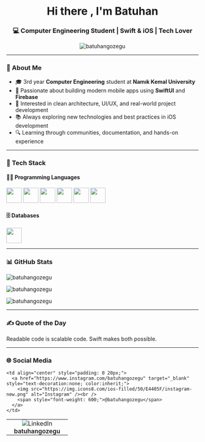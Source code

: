 <!-- Profil README -->

<h1 align="center">Hi there , I'm Batuhan</h1>
<h3 align="center">💻 Computer Engineering Student | Swift & iOS | Tech Lover</h3>

<p align="center">
  <img src="https://komarev.com/ghpvc/?username=batuhangozegu&label=Profile%20views&color=0e75b6&style=flat" alt="batuhangozegu" />
</p>

---

### 🚀 About Me

- 🎓 3rd year **Computer Engineering** student at **Namık Kemal University**
- 🍏 Passionate about building modern mobile apps using **SwiftUI** and **Firebase**
- 🧠 Interested in clean architecture, UI/UX, and real-world project development
- 📚 Always exploring new technologies and best practices in iOS development
- 🔍 Learning through communities, documentation, and hands-on experience

---

### 🧰 Tech Stack

#### 👨‍💻 Programming Languages

<p align="left">
  <img src="https://cdn.jsdelivr.net/gh/devicons/devicon/icons/javascript/javascript-original.svg" width="40" height="40"/>
  <img src="https://cdn.jsdelivr.net/gh/devicons/devicon/icons/swift/swift-original.svg" width="40" height="40"/>
  <img src="https://cdn.jsdelivr.net/gh/devicons/devicon/icons/python/python-original.svg" width="40" height="40"/>
  <img src="https://cdn.jsdelivr.net/gh/devicons/devicon/icons/csharp/csharp-original.svg" width="40" height="40"/>
  <img src="https://cdn.jsdelivr.net/gh/devicons/devicon/icons/html5/html5-original.svg" width="40" height="40"/>
  <img src="https://cdn.jsdelivr.net/gh/devicons/devicon/icons/css3/css3-original.svg" width="40" height="40"/>
</p>

#### 🗄️ Databases

<p align="left">
  <img src="https://cdn.jsdelivr.net/gh/devicons/devicon/icons/firebase/firebase-plain.svg" width="40" height="40"/>
</p>

---

### 📊 GitHub Stats

<p align="left">
  <img src="https://github-readme-stats.vercel.app/api?username=batuhangozegu&show_icons=true&locale=en&theme=radical" alt="batuhangozegu" />
</p>

<p align="left">
  <img src="https://github-readme-streak-stats.herokuapp.com/?user=batuhangozegu&theme=radical" alt="batuhangozegu" />
</p>

<p align="left">
  <img src="https://github-readme-stats.vercel.app/api/top-langs?username=batuhangozegu&show_icons=true&locale=en&layout=compact&theme=radical" alt="batuhangozegu" />
</p>

---

### ✍️ Quote of the Day

Readable code is scalable code. Swift makes both possible.

---

### 🌐 Social Media

<table>
  <tr>
    <td align="center" style="padding: 0 20px;">
      <a href="https://www.linkedin.com/in/batuhangozegu" target="_blank" style="text-decoration:none; color:inherit;">
        <img src="https://img.icons8.com/ios-filled/50/0A66C2/linkedin.png" alt="LinkedIn" /><br />
        <span style="font-weight: 600;">batuhangozegu</span>
      </a>
    </td>
    
    <td align="center" style="padding: 0 20px;">
      <a href="https://www.instagram.com/batuhangozegu" target="_blank" style="text-decoration:none; color:inherit;">
        <img src="https://img.icons8.com/ios-filled/50/E4405F/instagram-new.png" alt="Instagram" /><br />
        <span style="font-weight: 600;">@batuhangozegu</span>
      </a>
    </td>
  </tr>
</table>

